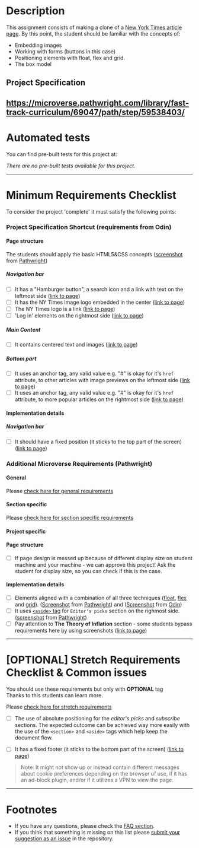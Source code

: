 # Description

This assignment consists of making a clone of a [New York Times article page](https://www.nytimes.com/2014/03/18/science/space/detection-of-waves-in-space-buttresses-landmark-theory-of-big-bang.html).
By this point, the student should be familiar with the concepts of:

- Embedding images
- Working with forms (buttons in this case)
- Positioning elements with float, flex and grid.
- The box model

## Project Specification

## https://microverse.pathwright.com/library/fast-track-curriculum/69047/path/step/59538403/

# Automated tests

You can find pre-built tests for this project at:

_There are no pre-built tests available for this project._

---

# Minimum Requirements Checklist

To consider the project 'complete' it must satisfy the following points:

### Project Specification Shortcut (**requirements from Odin**)

#### Page structure

The students should apply the basic HTML5&CSS concepts ([screenshot](https://gitlab.com/microverse/guides/projects/requirements_screenshots/raw/master/images/html_css/positioning_and_floating_elements/positioning_and_floating_requirements.png) from [Pathwright](https://microverse.pathwright.com/library/fast-track-curriculum/69047/path/step/59538403/))

##### Navigation bar

- [ ] It has a "Hamburger button", a search icon and a link with text on the leftmost side ([link to page](https://www.nytimes.com/2014/03/18/science/space/detection-of-waves-in-space-buttresses-landmark-theory-of-big-bang.html?_r=0)) 
- [ ] It has the NY Times image logo embedded in the center ([link to page](https://www.nytimes.com/2014/03/18/science/space/detection-of-waves-in-space-buttresses-landmark-theory-of-big-bang.html?_r=0)) 
- [ ] The NY Times logo is a link ([link to page](https://www.nytimes.com/2014/03/18/science/space/detection-of-waves-in-space-buttresses-landmark-theory-of-big-bang.html?_r=0))
- [ ] 'Log in' elements on the rightmost side ([link to page](https://www.nytimes.com/2014/03/18/science/space/detection-of-waves-in-space-buttresses-landmark-theory-of-big-bang.html?_r=0))

##### Main Content

- [ ] It contains centered text and images ([link to page](https://www.nytimes.com/2014/03/18/science/space/detection-of-waves-in-space-buttresses-landmark-theory-of-big-bang.html?_r=0))
##### Bottom part

- [ ] It uses an anchor tag, any valid value e.g. "#" is okay for it's `href` attribute, to other articles with image previews on the leftmost side ([link to page](https://www.nytimes.com/2014/03/18/science/space/detection-of-waves-in-space-buttresses-landmark-theory-of-big-bang.html?_r=0))
- [ ] It uses an anchor tag, any valid value e.g. "#" is okay for it's `href` attribute, to more popular articles on the rightmost side ([link to page](https://www.nytimes.com/2014/03/18/science/space/detection-of-waves-in-space-buttresses-landmark-theory-of-big-bang.html?_r=0))

#### Implementation details

##### Navigation bar

- [ ] It should have a fixed position (it sticks to the top part of the screen) ([link to page](https://www.nytimes.com/2014/03/18/science/space/detection-of-waves-in-space-buttresses-landmark-theory-of-big-bang.html?_r=0))

### Additional Microverse Requirements (Pathwright)

#### General

Please [check here for general requirements](../general_minimum_crucial_list.md)

#### Section specific

Please [check here for section specific requirements](./section_minimum_crucial_list.md)

#### Project specific

#### Page structure

- [ ] If page design is messed up because of different display size on student machine and your machine - we can approve this project! Ask the student for display size, so you can check if this is the case.

#### Implementation details

- [ ] Elements aligned with a combination of all three techniques ([float](https://css-tricks.com/all-about-floats/), [flex](https://css-tricks.com/snippets/css/a-guide-to-flexbox/) and [grid](https://css-tricks.com/snippets/css/complete-guide-grid/)). ([Screenshot](https://gitlab.com/microverse/guides/projects/requirements_screenshots/raw/master/images/html_css/positioning_and_floating_elements/flex_float_grid_requirement_pathwright.png) from [Pathwright](https://microverse.pathwright.com/library/fast-track-curriculum/69047/path/step/59538403/)) and ([Screenshot](https://gitlab.com/microverse/guides/projects/requirements_screenshots/raw/master/images/html_css/positioning_and_floating_elements/flex_float_grid_requirement_odin.png) from [Odin](https://www.theodinproject.com/courses/html5-and-css3/lessons/positioning-and-floating-elements#introduction))
- [ ] It uses [`<aside>` tag](https://www.w3schools.com/tags/tag_aside.asp) for `Editor's picks` section on the righmost side. ([screenshot](https://gitlab.com/microverse/guides/projects/requirements_screenshots/raw/master/images/html_css/positioning_and_floating_elements/aside_requirement.png) from [Pathwright](https://microverse.pathwright.com/library/fast-track-curriculum/69047/path/step/59538403/))
- [ ] Pay attention to **The Theory of Inflation** section - some students bypass requirements here by using screenshots ([link to page](https://www.nytimes.com/2014/03/18/science/space/detection-of-waves-in-space-buttresses-landmark-theory-of-big-bang.html?_r=0))

---

# [OPTIONAL] Stretch Requirements Checklist & Common issues

You should use these requirements but only with **OPTIONAL** tag  
Thanks to this students can learn more.

Please [check here for stretch requirements](./section_stretch_list.md)

- [ ] The use of absolute positioning for the _editor's picks_ and _subscribe_ sections. The expected outcome can be achieved way more easily with the use of the `<section>` and `<aside>` tags which help keep the document flow.

- [ ] It has a fixed footer (it sticks to the bottom part of the screen) ([link to page](https://www.nytimes.com/2014/03/18/science/space/detection-of-waves-in-space-buttresses-landmark-theory-of-big-bang.html?_r=0))
>Note: It might not show up or instead contain different messages about cookie preferences depending on the browser of use, if it has an ad-block plugin, and/or if it utilizes a VPN to view the page.

---

# Footnotes

- If you have any questions, please check the [FAQ section](https://gitlab.com/microverse/guides/tse/how_to_be_a_tse/blob/master/faq/faq.md).
- If you think that something is missing on this list please [submit your suggestion as an issue](https://gitlab.com/microverse/guides/code_review/code_review_guidelines/issues/new) in the repository.
